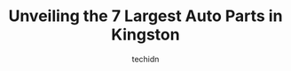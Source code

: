 ---
layout: ampstory
image: https://i0.wp.com/www.auto.or.id/wp-content/uploads/2023/06/fisher-auto-parts-equipment-ltd-0-kingston-1686326605.jpeg?resize=640,853
author: techidn
featured: false
description: Kingston, Ontario, Canada is a haven for Auto Parts enthusiasts, boasting an impressive array of 7 top-notch establishments. Whether youre a seasoned connoisseur or simply curious to explor
title: Unveiling the 7 Largest Auto Parts in Kingston
cover:
   title: Unveiling the 7 Largest Auto Parts in Kingston
   subtitle: AUTO.OR.ID
   background: https://www.auto.or.id/wp-content/uploads/2023/06/fisher-auto-parts-equipment-ltd-0-kingston-1686326605.jpeg

pages: 
 - layout: thirds
   top: <h1>#1 Action Car And Truck Accessories - Kingston</h1>
   bottom: "<p>Ordered a Thule roof rack and cross bars from action. If you buy from the store instead of the website, there is no shipping charge. I had a little hiccup with my buying </p>"
   background: https://www.auto.or.id/wp-content/uploads/2023/06/fisher-auto-parts-equipment-ltd-1-kingston-1686326607.jpeg
   backgroundblur: true
 - layout: thirds
   top: <h1>#2 PartSource</h1>
   bottom: "<p>620 Gardiners Rd, Kingston, ON K7M 3X9, Canada</p>"
   background: https://www.auto.or.id/wp-content/uploads/2023/06/fisher-auto-parts-equipment-ltd-2-kingston-1686326607.jpeg
   cta:
      link: https://www.auto.or.id/unveiling-the-7-largest-auto-parts-in-kingston/
      text: Unveiling the 7 Largest Auto Parts in Kingston
 - layout: thirds
   top: <h1>#3 Dougs Auto Parts Ltd</h1>
   bottom: "<p>2437 Mundell Rd, Joyceville, ON K0H 1Y0, Canada</p>"
   background: https://images.unsplash.com/photo-1517672651691-24622a91b550?ixlib=rb-4.0.3&ixid=MnwxMjA3fDB8MHxwaG90by1wYWdlfHx8fGVufDB8fHx8&auto=format&fit=crop&w=640&h=853&q=80
   cta:
      link: https://www.auto.or.id/unveiling-the-7-largest-auto-parts-in-kingston/
      text: Unveiling the 7 Largest Auto Parts in Kingston
 - layout: thirds
   top: <h1>#4 Auto Parts Kingston</h1>
   bottom: "<p>Parking lot, 846 Portsmouth Ave, Kingston, ON K7M 3C7, Canada</p>"
   background: https://images.unsplash.com/photo-1508048236731-b5ef91f7840c?ixlib=rb-4.0.3&ixid=MnwxMjA3fDB8MHxwaG90by1wYWdlfHx8fGVufDB8fHx8&auto=format&fit=crop&w=640&h=853&q=80
   cta:
      link: https://www.auto.or.id/unveiling-the-7-largest-auto-parts-in-kingston/
      text: Unveiling the 7 Largest Auto Parts in Kingston
 - layout: thirds
   top: <h1>#5 NAPA Auto Parts - NAPA Kingston West</h1>
   bottom: "<p>505 OConnor Dr, Kingston, ON K7P 1J9, Canada</p>"
   background: https://images.unsplash.com/photo-1546750921-ce6cc9add92f?ixlib=rb-4.0.3&ixid=MnwxMjA3fDB8MHxwaG90by1wYWdlfHx8fGVufDB8fHx8&auto=format&fit=crop&w=640&h=853&q=80
   cta:
      link: https://www.auto.or.id/unveiling-the-7-largest-auto-parts-in-kingston/
      text: Unveiling the 7 Largest Auto Parts in Kingston
 - layout: thirds
   top: <h1>#6 Fisher Auto Parts & Equipment Ltd.</h1>
   bottom: "<p>575 Montreal St, Kingston, ON K7K 3J1, Canada</p>"
   background: https://images.unsplash.com/photo-1554708893-e11aa45b9bbf?ixlib=rb-4.0.3&ixid=MnwxMjA3fDB8MHxwaG90by1wYWdlfHx8fGVufDB8fHx8&auto=format&fit=crop&w=640&h=853&q=80
   cta:
      link: https://www.auto.or.id/unveiling-the-7-largest-auto-parts-in-kingston/
      text: Unveiling the 7 Largest Auto Parts in Kingston
 - layout: thirds
   top: <h1>#7 NAPA Auto Parts - Kingston East</h1>
   bottom: "<p>77 Concession St, Kingston, ON K7K 2A7, Canada</p>"
   background: https://images.unsplash.com/photo-1490274494753-fd4f84681e7c?ixlib=rb-4.0.3&ixid=MnwxMjA3fDB8MHxwaG90by1wYWdlfHx8fGVufDB8fHx8&auto=format&fit=crop&w=640&h=853&q=80
   cta:
      link: https://www.auto.or.id/unveiling-the-7-largest-auto-parts-in-kingston/
      text: Unveiling the 7 Largest Auto Parts in Kingston
 - layout: thirds
   middle: Continue reading...
   background: https://images.unsplash.com/photo-1619844175408-c05947985e2d?ixlib=rb-4.0.3&ixid=MnwxMjA3fDB8MHxwaG90by1wYWdlfHx8fGVufDB8fHx8&auto=format&fit=crop&w=640&h=853&q=80
   cta:
      link: https://www.auto.or.id/unveiling-the-7-largest-auto-parts-in-kingston/
      text: Unveiling the 7 Largest Auto Parts in Kingston

---